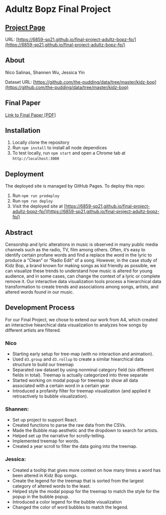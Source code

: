 # Adultz Bopz Final Project

## [Project Page](https://6859-sp21.github.io/final-project-adultz-bopz-fp/)

URL: [https://6859-sp21.github.io/final-project-adultz-bopz-fp/](https://6859-sp21.github.io/final-project-adultz-bopz-fp/)

## About

Nico Salinas, Shannen Wu, Jessica Yin

Dataset URL: [https://github.com/the-pudding/data/tree/master/kidz-bop](https://github.com/the-pudding/data/tree/master/kidz-bop)

## Final Paper
[Link to Final Paper [PDF]](https://github.com/6859-sp21/final-project-adultz-bopz-fp/blob/main/final/FinalPaper.pdf)

## Installation

1. Locally clone the repository
2. Run `npm install` to install all node dependices
3. To test locally, run `npm start` and open a Chrome tab at `http://localhost:3000`

## Deployment

The deployed site is managed by GitHub Pages. To deploy this repo:

1. Run `npm run predeploy`
2. Run `npm run deploy`
3. Visit the deployed site at [https://6859-sp21.github.io/final-project-adultz-bopz-fp/](https://6859-sp21.github.io/final-project-adultz-bopz-fp/)

## Abstract

Censorship and lyric alterations in music is observed in many public media channels such as the radio, TV, film among others. Often, it’s easy to identify certain profane words and find a replace the word in the lyric to produce a “Clean” or “Radio Edit” of a song. However, in the case study of Kidz Bop, a brand known for making songs as kid friendly as possible, we can visualize these trends to understand how music is altered for young audience, and in some cases, can change the context of a lyric or complete remove it. Our interactive data visualization tools process a hierarchical data transformation to create trends and associations among songs, artists, and altered words found in our music.

## Development Process

For our Final Project, we chose to extend our work from A4, which created an interactive hiearchical data visualization to analyzes how songs by different artists are filtered.

### Nico

- Starting early setup for tree-map (with no interaction and animation).
- Used `d3.group` and `d3.rollup` to create a similar hiearchical data structure to build our treemap
- Separated raw dataset by using nonminal category field (six different fields in total). Treemap is actually categorized into three separate
- Started working on modal popup for treemap to show all data associated with a certain word in a certain year
- Introduced a profanity filter for treemap visualization (and applied it retroactively to bubble visualization).

### Shannen:

- Set up project to support React.
- Created functions to parse the raw data from the CSVs.
- Made the Bubble map aesthetic and the dropdown to search for artists.
- Helped set up the narrative for scrolly-telling.
- Implemented treemap for words.
- Created a year scroll to filter the data going into the treemap.

### Jessica:

- Created a tooltip that gives more context on how many times a word has been altered in Kidz Bop songs.
- Create the legend for the treemap that is sorted from the largest category of altered words to the least.
- Helped style the modal popup for the treemap to match the style for the popup in the bubble popup.
- Introduced a color legend for the bubble visualization
- Changed the color of word bubbles to match the legend.
